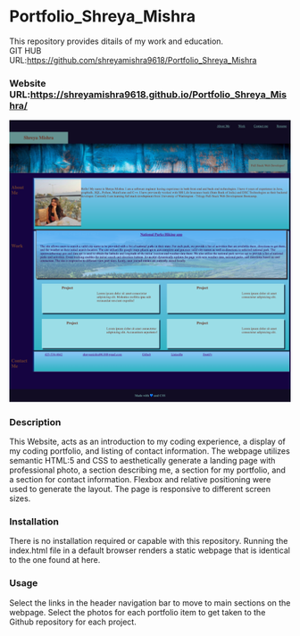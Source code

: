 # Portfolio_Shreya_Mishra
This repository provides ditails of my work and education.<br />
GIT HUB URL:https://github.com/shreyamishra9618/Portfolio_Shreya_Mishra
### Website URL:https://shreyamishra9618.github.io/Portfolio_Shreya_Mishra/



![Portfolio front page](./assets/images/Portfolio.png "Shreya Mishra")


### Description
This Website, acts as an introduction to my coding experience, a display of my coding portfolio, and listing of contact information. The webpage utilizes semantic HTML:5 and CSS to aesthetically generate a landing page with professional photo, a section describing me, a section for my portfolio, and a section for contact information. Flexbox and relative positioning were used to generate the layout. The page is responsive to different screen sizes.

### Installation
There is no installation required or capable with this repository. Running the index.html file in a default browser renders a static webpage that is identical to the one found at here.

### Usage
Select the links in the header navigation bar to move to main sections on the webpage. Select the photos for each portfolio item to get taken to the Github repository for each project.


